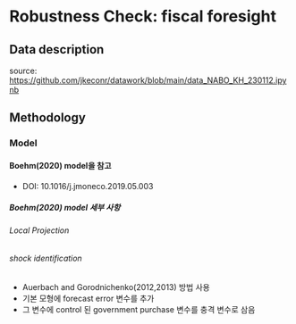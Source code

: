 # Robustness Check: fiscal foresight 

## Data description 

source: https://github.com/jkeconr/datawork/blob/main/data_NABO_KH_230112.ipynb 

## Methodology 

### Model 

#### Boehm(2020) model을 참고 
- DOI: 10.1016/j.jmoneco.2019.05.003

##### Boehm(2020) model 세부 사항
###### Local Projection
###### shock identification 
- Auerbach and Gorodnichenko(2012,2013) 방법 사용 
- 기본 모형에 forecast error 변수를 추가 
- 그 변수에 control 된 government purchase 변수를 충격 변수로 삼음




